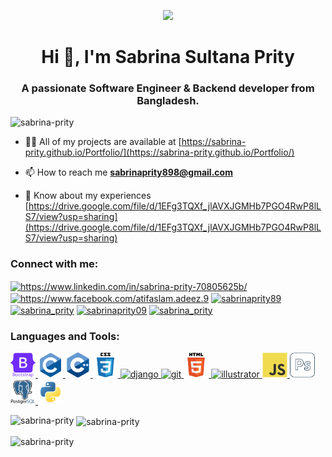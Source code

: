 <p align="center">
   <img src="https://drive.google.com/drive/my-drive" width="800">
</p>

<h1 align="center">Hi 👋, I'm Sabrina Sultana Prity</h1>
<h3 align="center">A passionate Software Engineer & Backend developer from Bangladesh.</h3>


<p align="left"> <img src="https://komarev.com/ghpvc/?username=sabrina-prity&label=Profile%20views&color=0e75b6&style=flat" alt="sabrina-prity" /> </p>

- 👨‍💻 All of my projects are available at [https://sabrina-prity.github.io/Portfolio/](https://sabrina-prity.github.io/Portfolio/)

- 📫 How to reach me **sabrinaprity898@gmail.com**

- 📄 Know about my experiences [https://drive.google.com/file/d/1EFg3TQXf_jlAVXJGMHb7PGO4RwP8lLS7/view?usp=sharing](https://drive.google.com/file/d/1EFg3TQXf_jlAVXJGMHb7PGO4RwP8lLS7/view?usp=sharing)

<h3 align="left">Connect with me:</h3>
<p align="left">
<a href="https://linkedin.com/in/https://www.linkedin.com/in/sabrina-prity-70805625b/" target="blank"><img align="center" src="https://raw.githubusercontent.com/rahuldkjain/github-profile-readme-generator/master/src/images/icons/Social/linked-in-alt.svg" alt="https://www.linkedin.com/in/sabrina-prity-70805625b/" height="30" width="40" /></a>
<a href="https://fb.com/https://www.facebook.com/atifaslam.adeez.9" target="blank"><img align="center" src="https://raw.githubusercontent.com/rahuldkjain/github-profile-readme-generator/master/src/images/icons/Social/facebook.svg" alt="https://www.facebook.com/atifaslam.adeez.9" height="30" width="40" /></a>
<a href="https://www.codechef.com/users/sabrinaprity89" target="blank"><img align="center" src="https://cdn.jsdelivr.net/npm/simple-icons@3.1.0/icons/codechef.svg" alt="sabrinaprity89" height="30" width="40" /></a>
<a href="https://codeforces.com/profile/sabrina_prity" target="blank"><img align="center" src="https://raw.githubusercontent.com/rahuldkjain/github-profile-readme-generator/master/src/images/icons/Social/codeforces.svg" alt="sabrina_prity" height="30" width="40" /></a>
<a href="https://www.leetcode.com/sabrinaprity09" target="blank"><img align="center" src="https://raw.githubusercontent.com/rahuldkjain/github-profile-readme-generator/master/src/images/icons/Social/leet-code.svg" alt="sabrinaprity09" height="30" width="40" /></a>
<a href="https://discord.gg/sabrina_prity" target="blank"><img align="center" src="https://raw.githubusercontent.com/rahuldkjain/github-profile-readme-generator/master/src/images/icons/Social/discord.svg" alt="sabrina_prity" height="30" width="40" /></a>
</p>

<h3 align="left">Languages and Tools:</h3>
<p align="left"> <a href="https://getbootstrap.com" target="_blank" rel="noreferrer"> <img src="https://raw.githubusercontent.com/devicons/devicon/master/icons/bootstrap/bootstrap-plain-wordmark.svg" alt="bootstrap" width="40" height="40"/> </a> <a href="https://www.cprogramming.com/" target="_blank" rel="noreferrer"> <img src="https://raw.githubusercontent.com/devicons/devicon/master/icons/c/c-original.svg" alt="c" width="40" height="40"/> </a> <a href="https://www.w3schools.com/cpp/" target="_blank" rel="noreferrer"> <img src="https://raw.githubusercontent.com/devicons/devicon/master/icons/cplusplus/cplusplus-original.svg" alt="cplusplus" width="40" height="40"/> </a> <a href="https://www.w3schools.com/css/" target="_blank" rel="noreferrer"> <img src="https://raw.githubusercontent.com/devicons/devicon/master/icons/css3/css3-original-wordmark.svg" alt="css3" width="40" height="40"/> </a> <a href="https://www.djangoproject.com/" target="_blank" rel="noreferrer"> <img src="https://cdn.worldvectorlogo.com/logos/django.svg" alt="django" width="40" height="40"/> </a> <a href="https://git-scm.com/" target="_blank" rel="noreferrer"> <img src="https://www.vectorlogo.zone/logos/git-scm/git-scm-icon.svg" alt="git" width="40" height="40"/> </a> <a href="https://www.w3.org/html/" target="_blank" rel="noreferrer"> <img src="https://raw.githubusercontent.com/devicons/devicon/master/icons/html5/html5-original-wordmark.svg" alt="html5" width="40" height="40"/> </a> <a href="https://www.adobe.com/in/products/illustrator.html" target="_blank" rel="noreferrer"> <img src="https://www.vectorlogo.zone/logos/adobe_illustrator/adobe_illustrator-icon.svg" alt="illustrator" width="40" height="40"/> </a> <a href="https://developer.mozilla.org/en-US/docs/Web/JavaScript" target="_blank" rel="noreferrer"> <img src="https://raw.githubusercontent.com/devicons/devicon/master/icons/javascript/javascript-original.svg" alt="javascript" width="40" height="40"/> </a> <a href="https://www.photoshop.com/en" target="_blank" rel="noreferrer"> <img src="https://raw.githubusercontent.com/devicons/devicon/master/icons/photoshop/photoshop-line.svg" alt="photoshop" width="40" height="40"/> </a> <a href="https://www.postgresql.org" target="_blank" rel="noreferrer"> <img src="https://raw.githubusercontent.com/devicons/devicon/master/icons/postgresql/postgresql-original-wordmark.svg" alt="postgresql" width="40" height="40"/> </a> <a href="https://www.python.org" target="_blank" rel="noreferrer"> <img src="https://raw.githubusercontent.com/devicons/devicon/master/icons/python/python-original.svg" alt="python" width="40" height="40"/> </a> </p>

<p><img align="left" src="https://github-readme-stats.vercel.app/api/top-langs?username=sabrina-prity&show_icons=true&locale=en&layout=compact" alt="sabrina-prity" /></p>

<p>&nbsp;<img align="center" src="https://github-readme-stats.vercel.app/api?username=sabrina-prity&show_icons=true&locale=en" alt="sabrina-prity" /></p>

<p><img align="center" src="https://github-readme-streak-stats.herokuapp.com/?user=sabrina-prity&" alt="sabrina-prity" /></p>
